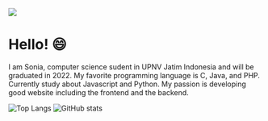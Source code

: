 ![](https://visitor-badge.laobi.icu/badge?page_id=soniatisaputri.soniatisaputri)
# Hello! :smile:
I am Sonia, computer science sudent in UPNV Jatim Indonesia and will be graduated in 2022. 
My favorite programming language is C, Java, and PHP. 
Currently study about Javascript and Python. My passion is developing good website including the frontend and the backend.

![Top Langs](https://github-readme-stats.vercel.app/api/top-langs/?username=soniatisaputri&theme=tokyonight)
![GitHub stats](https://github-readme-stats.vercel.app/api?username=soniatisaputri&show_icons=true&theme=tokyonight)
